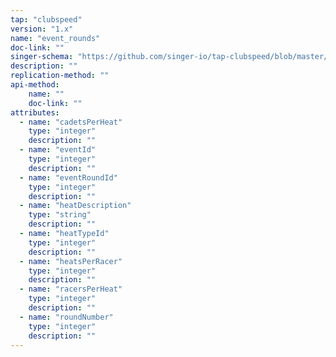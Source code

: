 ```yaml
---
tap: "clubspeed"
version: "1.x"
name: "event_rounds"
doc-link: ""
singer-schema: "https://github.com/singer-io/tap-clubspeed/blob/master/tap_clubspeed/schemas/event_rounds.json"
description: ""
replication-method: ""
api-method:
    name: ""
    doc-link: ""
attributes:
  - name: "cadetsPerHeat"
    type: "integer"
    description: ""
  - name: "eventId"
    type: "integer"
    description: ""
  - name: "eventRoundId"
    type: "integer"
    description: ""
  - name: "heatDescription"
    type: "string"
    description: ""
  - name: "heatTypeId"
    type: "integer"
    description: ""
  - name: "heatsPerRacer"
    type: "integer"
    description: ""
  - name: "racersPerHeat"
    type: "integer"
    description: ""
  - name: "roundNumber"
    type: "integer"
    description: ""
---
```

